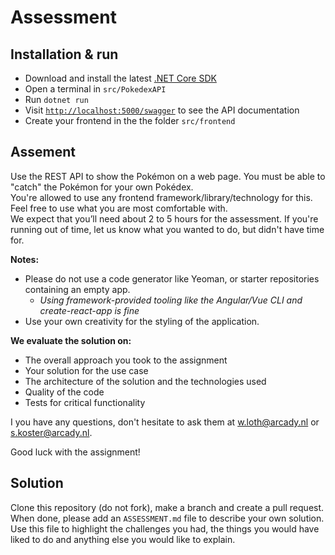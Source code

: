 # Assessment

## Installation & run

- Download and install the latest [.NET Core SDK](https://dotnet.microsoft.com/download)
- Open a terminal in `src/PokedexAPI`
- Run `dotnet run`
- Visit [`http://localhost:5000/swagger`](http://localhost:5000/swagger) to see the API documentation
- Create your frontend in the the folder `src/frontend`

## Assement

Use the REST API to show the Pokémon on a web page. You must be able to "catch" the Pokémon for your own Pokédex.  
You're allowed to use any frontend framework/library/technology for this. Feel free to use what you are most comfortable with.  
We expect that you’ll need about 2 to 5 hours for the assessment. If you're running out of time, let us know what you wanted to do, but didn't have time for.

**Notes:**

- Please do not use a code generator like Yeoman, or starter repositories containing an empty app.
  - _Using framework-provided tooling like the Angular/Vue CLI and create-react-app is fine_
- Use your own creativity for the styling of the application.

**We evaluate the solution on:**

- The overall approach you took to the assignment
- Your solution for the use case
- The architecture of the solution and the technologies used
- Quality of the code
- Tests for critical functionality

I you have any questions, don't hesitate to ask them at [w.loth@arcady.nl](mailto:w.loth@arcady.nl) or [s.koster@arcady.nl](mailto:s.koster@arcady.nl).

Good luck with the assignment!

## Solution

Clone this repository (do not fork), make a branch and create a pull request.  
When done, please add an `ASSESSMENT.md` file to describe your own solution.  
Use this file to highlight the challenges you had, the things you would have liked to do and anything else you would like to explain.
